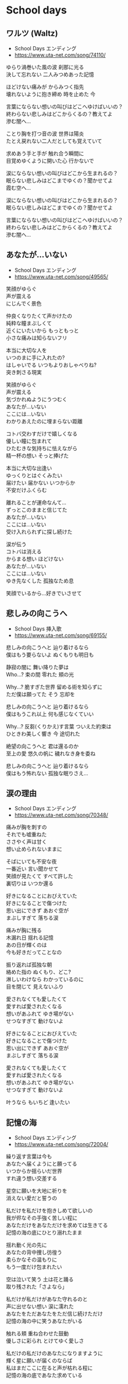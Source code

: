 
# School days

## ワルツ (Waltz)

* School Days エンディング
* https://www.uta-net.com/song/74110/

ゆらり渦巻いた風の波 刹那に光る<br>
決して忘れない 二人みつめあった記憶<br>

ほどけない痛みが からみつく指先<br>
壊れないように抱き締め 時を止めた 今<br>

言葉にならない想いの叫びはどこへゆけばいいの？<br>
終わらない悲しみはどこからくるの？教えてよ<br>
滲む闇へ…<br>

ことり胸を打つ音の波 世界は陽炎<br>
たとえ戻れない二人だとしても覚えていて<br>

求めあう手と手が 触れ合う瞬間に<br>
目覚めゆくように開いた心 行かないで<br>

涙にならない想いの叫びはどこから生まれるの？<br>
眠らない悲しみはどこまでゆくの？聞かせてよ<br>
霞む空へ…<br>

涙にならない想いの叫びはどこから生まれるの？<br>
眠らない悲しみはどこまでゆくの？聞かせてよ<br>

言葉にならない想いの叫びはどこへゆけばいいの？<br>
終わらない悲しみはどこからくるの？教えてよ<br>
滲む闇へ…<br>


## あなたが…いない

* School Days エンディング
* https://www.uta-net.com/song/49565/

笑顔がゆらぐ<br>
声が震える<br>
にじんでく景色<br>

仲良くなりたくて声かけたの<br>
純粋な瞳まぶしくて<br>
近くにいたいから もっともっと<br>
小さな痛みは知らないフリ<br>

本当に大切な人を<br>
いつのまに手に入れたの?<br>
はしゃいでる いつもよりおしゃべりね?<br>
突き刺さる現実<br>

笑顔がゆらぐ<br>
声が震える<br>
気づかれぬようにうつむく<br>
あなたが…いない<br>
ここには…いない<br>
わかりあえたのに埋まらない距離<br>

コトバ交わすだけで嬉しくなる<br>
優しい瞳に包まれて<br>
ひたむきな気持ちに怯えながら<br>
精一杯の想い そっと捧げた<br>

本当に大切な出逢い<br>
ゆっくりとはぐくみたい<br>
届けたい 届かない いつからか<br>
不安だけふくらむ<br>

離れることが運命なんて…<br>
ずっとこのままと信じてた<br>
あなたが…いない<br>
ここには…いない<br>
受け入れられずに探し続けた<br>

涙が伝う<br>
コトバは消える<br>
からまる想い ほどけない<br>
あなたが…いない<br>
ここには…いない<br>
ゆき先なくした 孤独なため息<br>

笑顔でいるから…好きでいさせて<br>


## 悲しみの向こうへ

* School Days 挿入歌
* https://www.uta-net.com/song/69155/

悲しみの向こうへと 辿り着けるなら<br>
僕はもう要らないよ ぬくもりも明日も<br>

静寂の闇に 舞い降りた夢は<br>
Who...? 束の間 零れた 頬の光<br>

Why...? 脆すぎた世界 留める術を知らずに<br>
ただ僕は願ってた そう 忘却を<br>

悲しみの向こうへと 辿り着けるなら<br>
僕はもうこれ以上 何も感じなくていい<br>

Why...? 反芻(くりかえ)す言葉 ついえた約束は<br>
ひときわ美しく響き 今 途切れた<br>

絶望の向こうへと 君は還るのか<br>
至上の愛 悠久の帆に 穢れなき身を委ね<br>

悲しみの向こうへと 辿り着けるなら<br>
僕はもう怖れない 孤独な眠りさえ…<br>


## 涙の理由

* School Days エンディング
* https://www.uta-net.com/song/70348/

痛みが胸を刺すの<br>
それでも嘘重ねた<br>
ささやく声は甘く<br>
想い止められないままに<br>

そばにいても不安な夜<br>
一番近い 言い聞かせて<br>
笑顔が見たくて すべて許した<br>
裏切りは いつか還る<br>

好きになることにおびえていた<br>
好きになることで傷つけた<br>
思い出にできず あおぐ空が<br>
まぶしすぎて 落ちる涙<br>

痛みが胸に残る<br>
木漏れ日 揺れる記憶<br>
あの日が輝くのは<br>
今も好きだってことなの<br>

振り返れば孤独な朝<br>
絡めた指の ぬくもり、どこ?<br>
淋しいわけなら わかっているのに<br>
目を閉じて 見えないふり<br>

愛されなくても愛したくて<br>
愛すれば愛されたくなる<br>
想いがあふれて ゆき場がない<br>
せつなすぎて 動けないよ<br>

好きになることにおびえていた<br>
好きになることで傷つけた<br>
思い出にできず あおぐ空が<br>
まぶしすぎて 落ちる涙<br>

愛されなくても愛したくて<br>
愛すれば愛されたくなる<br>
想いがあふれて ゆき場がない<br>
せつなすぎて 動けないよ<br>

叶うなら もいちど 逢いたい<br>


## 記憶の海

* School Days エンディング
* https://www.uta-net.com/song/72004/

繰り返す言葉は今も<br>
あなたへ届くようにと願ってる<br>
いつからか揺らいだ世界<br>
すれ違う想い交差する<br>

星空に願いを大地に祈りを<br>
消えない愛だと誓うの<br>

私だけを私だけを抱きしめて欲しいの<br>
我が侭なその手強く苦しい程に<br>
あなただけをあなただけを求めては生きてる<br>
記憶の海の底にひとり溺れたまま<br>

揺れ動く光の先に<br>
あなたの背中捜し彷徨う<br>
柔らかなその温もりに<br>
もう一度だけ包まれたい<br>

空は泣いて笑う 土は花と踊る<br>
取り残された「さよなら」<br>

私だけが私だけがあなた守れるのと<br>
声に出せない想い 涙に濡れた<br>
あなたをただあなたをただ信じ続けただけ<br>
記憶の海の中に笑うあなたがいる<br>

触れる頬 重ね合わせた鼓動<br>
優しさに彩られ とけてゆく愛しさ<br>

私だけの私だけのあなたになりますように<br>
輝く星に願いが届くのならば<br>
私はまだここに在ると声が枯れる程に<br>
記憶の海の底であなた求めている<br>
